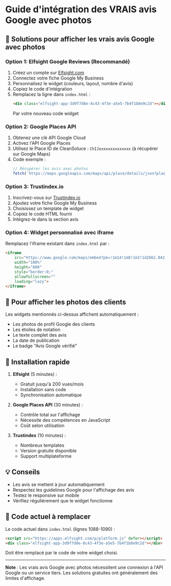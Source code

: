 # Guide d'intégration des VRAIS avis Google avec photos

## 🎯 Solutions pour afficher les vrais avis Google avec photos

### Option 1: Elfsight Google Reviews (Recommandé)
1. Créez un compte sur [Elfsight.com](https://elfsight.com/google-reviews-widget/)
2. Connectez votre fiche Google My Business
3. Personnalisez le widget (couleurs, layout, nombre d'avis)
4. Copiez le code d'intégration
5. Remplacez la ligne dans `index.html` :
   ```html
   <div class="elfsight-app-3d9f7d8e-8c43-4f3e-a5e5-7b4f1b8e9c2d"></div>
   ```
   Par votre nouveau code widget

### Option 2: Google Places API
1. Obtenez une clé API Google Cloud
2. Activez l'API Google Places
3. Utilisez le Place ID de CleanSoluce : `ChIJxxxxxxxxxxxxxx` (à récupérer sur Google Maps)
4. Code exemple :
   ```javascript
   // Récupérer les avis avec photos
   fetch(`https://maps.googleapis.com/maps/api/place/details/json?place_id=VOTRE_PLACE_ID&fields=reviews,rating&key=VOTRE_CLE_API`)
   ```

### Option 3: Trustindex.io
1. Inscrivez-vous sur [Trustindex.io](https://www.trustindex.io)
2. Ajoutez votre fiche Google My Business
3. Choisissez un template de widget
4. Copiez le code HTML fourni
5. Intégrez-le dans la section avis

### Option 4: Widget personnalisé avec iframe
Remplacez l'iframe existant dans `index.html` par :
```html
<iframe 
    src="https://www.google.com/maps/embed?pb=!1m14!1m8!1m3!1d2662.842!2d6.85!3d47.566667!3m2!1i1024!2i768!4f13.1!3m3!1m2!1s0x0%3A0xYOUR_PLACE_ID!2sCleanSoluce%20Nettoyage%20Auto%20%C3%A0%20Domicile!5e0!3m2!1sfr!2sfr!4v1234567890!5m2!1sfr!2sfr"
    width="100%" 
    height="600" 
    style="border:0;" 
    allowfullscreen="" 
    loading="lazy">
</iframe>
```

## 📸 Pour afficher les photos des clients

Les widgets mentionnés ci-dessus affichent automatiquement :
- Les photos de profil Google des clients
- Les étoiles de notation
- Le texte complet des avis
- La date de publication
- Le badge "Avis Google vérifié"

## 🔧 Installation rapide

1. **Elfsight** (5 minutes) :
   - Gratuit jusqu'à 200 vues/mois
   - Installation sans code
   - Synchronisation automatique

2. **Google Places API** (30 minutes) :
   - Contrôle total sur l'affichage
   - Nécessite des compétences en JavaScript
   - Coût selon utilisation

3. **Trustindex** (10 minutes) :
   - Nombreux templates
   - Version gratuite disponible
   - Support multiplateforme

## 💡 Conseils

- Les avis se mettent à jour automatiquement
- Respectez les guidelines Google pour l'affichage des avis
- Testez le responsive sur mobile
- Vérifiez régulièrement que le widget fonctionne

## 🚀 Code actuel à remplacer

Le code actuel dans `index.html` (lignes 1088-1090) :
```html
<script src="https://apps.elfsight.com/p/platform.js" defer></script>
<div class="elfsight-app-3d9f7d8e-8c43-4f3e-a5e5-7b4f1b8e9c2d"></div>
```

Doit être remplacé par le code de votre widget choisi.

---

**Note** : Les vrais avis Google avec photos nécessitent une connexion à l'API Google ou un service tiers. Les solutions gratuites ont généralement des limites d'affichage.